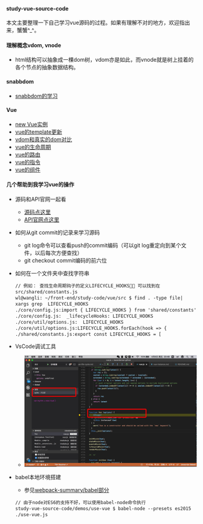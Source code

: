 #### study-vue-source-code
本文主要整理一下自己学习vue源码的过程。如果有理解不对的地方，欢迎指出来，蟹蟹^_^。
#### 理解概念vdom, vnode
* html结构可以抽象成一棵dom树，vdom亦是如此，而vnode就是树上挂着的各个节点的抽象数据结构。

#### snabbdom
* [snabbdom的学习](https://github.com/baoendemao/study-vue-source-code/tree/master/docs/snabbdom.md)

#### Vue
* [new Vue实例](https://github.com/baoendemao/study-vue-source-code/tree/master/docs/vue-instance.md)
* [vue的template更新](https://github.com/baoendemao/study-vue-source-code/tree/master/docs/vue-template-update.md)
* [vdom和真实的dom对比](https://github.com/baoendemao/study-vue-source-code/tree/master/docs/vr-dom-compare.md)
* [vue的生命周期](https://github.com/baoendemao/study-vue-source-code/tree/master/docs/vue-life-cycle.md)
* [vue的路由](https://github.com/baoendemao/study-vue-source-code/tree/master/docs/vue-router.md)
* [vue的指令](https://github.com/baoendemao/study-vue-source-code/tree/master/docs/vue-directive.md)
* [vue的组件](https://github.com/baoendemao/study-vue-source-code/tree/master/docs/vue-component.md)

#### 几个帮助到我学习vue的操作
* 源码和API官网一起看
    * [源码点这里](https://github.com/vuejs/vue)
    * [API官网点这里](https://cn.vuejs.org/v2/api/index.html)
* 如何从git commit的记录来学习源码
    * git log命令可以查看push的commit编码（可以git log重定向到某个文件，以后每次方便查找）
    * git checkout commit编码的前六位
* 如何在一个文件夹中查找字符串

    ```
    // 例如： 查找生命周期钩子的定义LIFECYCLE_HOOKS， 可以找到在src/shared/constants.js
    wl@wangli: ~/front-end/study-code/vue/src $ find . -type file| xargs grep  LIFECYCLE_HOOKS
    ./core/config.js:import { LIFECYCLE_HOOKS } from 'shared/constants'
    ./core/config.js:  _lifecycleHooks: LIFECYCLE_HOOKS
    ./core/util/options.js:  LIFECYCLE_HOOKS
    ./core/util/options.js:LIFECYCLE_HOOKS.forEach(hook => {
    ./shared/constants.js:export const LIFECYCLE_HOOKS = [

    ```
* VsCode调试工具
    * ![avatar](https://github.com/baoendemao/study-vue-source-code/blob/master/images/vscode-debug-vue.jpeg)
* babel本地环境搭建
    * 参见[webpack-summary/babel部分](https://github.com/baoendemao/webpack-summary/tree/master/docs/babel.md)
    ```
    // 由于node对ES6的支持不好，可以使用babel-node命令执行
    study-vue-source-code/demos/use-vue $ babel-node --presets es2015   ./use-vue.js
    ```
